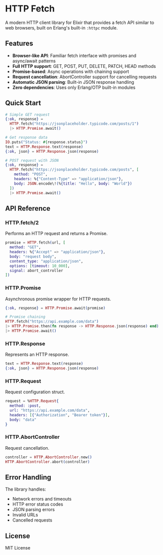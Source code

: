 # HTTP Fetch

A modern HTTP client library for Elixir that provides a fetch API similar to web browsers, built on Erlang's built-in `:httpc` module.

## Features

- **Browser-like API**: Familiar fetch interface with promises and async/await patterns
- **Full HTTP support**: GET, POST, PUT, DELETE, PATCH, HEAD methods
- **Promise-based**: Async operations with chaining support
- **Request cancellation**: AbortController support for cancelling requests
- **Automatic JSON parsing**: Built-in JSON response handling
- **Zero dependencies**: Uses only Erlang/OTP built-in modules

## Quick Start

```elixir
# Simple GET request
{:ok, response} = 
  HTTP.fetch("https://jsonplaceholder.typicode.com/posts/1")
  |> HTTP.Promise.await()

# Get response data
IO.puts("Status: #{response.status}")
text = HTTP.Response.text(response)
{:ok, json} = HTTP.Response.json(response)

# POST request with JSON
{:ok, response} = 
  HTTP.fetch("https://jsonplaceholder.typicode.com/posts", [
    method: "POST",
    headers: %{"Content-Type" => "application/json"},
    body: JSON.encode\!(%{title: "Hello", body: "World"})
  ])
  |> HTTP.Promise.await()
```

## API Reference

### HTTP.fetch/2
Performs an HTTP request and returns a Promise.

```elixir
promise = HTTP.fetch(url, [
  method: "GET",
  headers: %{"Accept" => "application/json"},
  body: "request body",
  content_type: "application/json",
  options: [timeout: 10_000],
  signal: abort_controller
])
```

### HTTP.Promise
Asynchronous promise wrapper for HTTP requests.

```elixir
{:ok, response} = HTTP.Promise.await(promise)

# Promise chaining
HTTP.fetch("https://api.example.com/data")
|> HTTP.Promise.then(fn response -> HTTP.Response.json(response) end)
|> HTTP.Promise.await()
```

### HTTP.Response
Represents an HTTP response.

```elixir
text = HTTP.Response.text(response)
{:ok, json} = HTTP.Response.json(response)
```

### HTTP.Request
Request configuration struct.

```elixir
request = %HTTP.Request{
  method: :post,
  url: "https://api.example.com/data",
  headers: [{"Authorization", "Bearer token"}],
  body: "data"
}
```

### HTTP.AbortController
Request cancellation.

```elixir
controller = HTTP.AbortController.new()
HTTP.AbortController.abort(controller)
```

## Error Handling

The library handles:
- Network errors and timeouts
- HTTP error status codes
- JSON parsing errors
- Invalid URLs
- Cancelled requests

## License

MIT License

